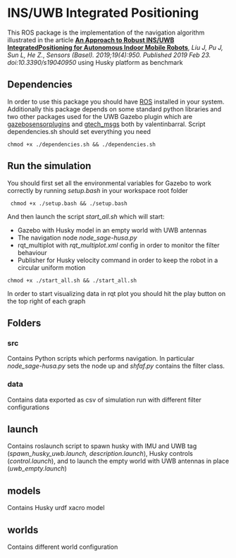 # INS/UWB Integrated Positioning
This ROS package is the implementation of the navigation algorithm illustrated in
the article [**An Approach to Robust INS/UWB IntegratedPositioning for 
Autonomous Indoor Mobile Robots**](https://www.ncbi.nlm.nih.gov/pmc/articles/PMC6412300/pdf/sensors-19-00950.pdf), *Liu J, Pu J, Sun L, He Z.*, *Sensors (Basel).
 2019;19(4):950. Published 2019 Feb 23. doi:10.3390/s19040950* using Husky platform
  as benchmark
 
 ## Dependencies 
 In order to use this package you should have [ROS](http://wiki.ros.org/melodic/Installation/Ubuntu) installed in your system.
 Additionally this package depends on some standard python libraries and two other packages used for the UWB Gazebo plugin which are [gazebosensorplugins](https://github.com/valentinbarral/gazebosensorplugins) and [gtech_msgs](https://github.com/valentinbarral/rosmsgs) both by valentinbarral.
 Script dependencies.sh should set everything you need
 ```
 chmod +x ./dependencies.sh && ./dependencies.sh
 ```
## Run the simulation
You should first set all the environmental variables for Gazebo to work correctly by running *setup.bash* in your workspace root folder
```
 chmod +x ./setup.bash && ./setup.bash
``` 
And then launch the script *start_all.sh* which will start:
* Gazebo with Husky model in an empty world with UWB antennas
* The navigation node *node_sage-husa.py*
* rqt_multiplot with *rqt_multiplot.xml* config in order to monitor the filter behaviour
* Publisher for Husky velocity command in order to keep the robot in a circular uniform motion
```
chmod +x ./start_all.sh && ./start_all.sh
```
In order to start visualizing data in rqt plot you should hit the play button on the top right of each graph 
## Folders

### src
Contains Python scripts which performs navigation. In particular *node_sage-husa.py* sets the node up and *shfaf.py* contains the filter class.

### data
Contains data exported as csv of simulation run with different filter configurations

 ## launch
Contains roslaunch script to spawn husky with IMU and UWB tag (*spawn_husky_uwb.launch, description.launch*),
 Husky controls (*control.launch*), and to launch the empty world with UWB antennas in place (*uwb_empty.launch*)

 ## models
 Contains Husky urdf xacro model
 
 ## worlds
 Contains different world configuration